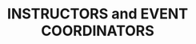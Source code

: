 ---
layout: page
title: INSTRUCTORS and EVENT COORDINATORS
permalink: our-team.html
description:
team:
  - name: Anthony Arendt
    title: Principal Research Scientist
    affiliate: eScience & APL
    image_url: https://geohackweek.github.io/ghw2017/images/4993098.jpeg
    github_user: aaarendt

  - name: Rob Fatland
    title: UW Cloud Czar for Research
    affiliate: eScience & UW-IT
    image_url: https://geohackweek.github.io/ghw2017/images/6199513.jpeg
    github_user: robfatland

  - name: Don Setiawan
    title: Environmental Data Specialist
    affiliate: APL & eScience
    image_url: https://geohackweek.github.io/ghw2017/images/17802172.jpeg
    github_user: lsetiawan

  - name: Amanda Tan
    title: Data Scientist
    affiliate: eScience & UW-IT
    image_url: https://geohackweek.github.io/ghw2017/images/Amanda-Tan-300x300.jpg
    github_user: cloudmaven
  
  - name: Wu-Jung Lee
    title: Research Associate
    affiliate: APL
    image_url: https://leewujung.github.io/img/wjlee_pic-01.jpg
    github_user: leewujung
    
  - name: Friedrich Knuth
    title: OOI Data Evaluator
    affiliate: Rutgers University
    image_url: https://avatars0.githubusercontent.com/u/10554254?s=400&v=4
    github_user: friedrichknuth
    
  - name: Aaron Marburg
    title: Senior Research Engineer
    affiliate: APL
    image_url: https://avatars2.githubusercontent.com/u/122743?s=460&v=4
    github_user: amarburg
  
  - name: Valentina Staneva
    title: eScience Data Scientist
    affiliate: eScience
    image_url: http://escience.washington.edu/wp-content/uploads/2015/09/Bio_Valentina-Staneva.jpg
    github_user: valentina-s
---